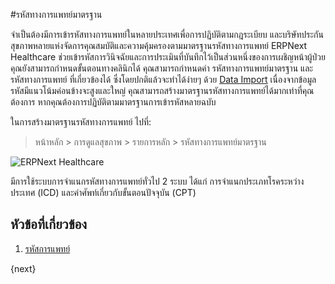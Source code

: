 <!-- add-breadcrumbs -->

#รหัสทางการแพทย์มาตรฐาน

จำเป็นต้องมีการเข้ารหัสทางการแพทย์ในหลายประเทศเพื่อการปฏิบัติตามกฎระเบียบ และบริษัทประกันสุขภาพหลายแห่งจัดการคุณสมบัติและความคุ้มครองตามมาตรฐานรหัสทางการแพทย์ ERPNext Healthcare ช่วยเข้ารหัสการวินิจฉัยและการประเมินที่บันทึกไว้เป็นส่วนหนึ่งของการเผชิญหน้าผู้ป่วย คุณยังสามารถกำหนดขั้นตอนทางคลินิกได้ คุณสามารถกำหนดค่า รหัสทางการแพทย์มาตรฐาน และ รหัสทางการแพทย์ ที่เกี่ยวข้องได้ ซึ่งโดยปกติแล้วจะทำได้ง่ายๆ ด้วย [Data Import](/docs/user/manual/th/setting-up/data/data-import) เนื่องจากข้อมูลรหัสมีแนวโน้มค่อนข้างจะสูงและใหญ่ คุณสามารถสร้างมาตรฐานรหัสทางการแพทย์ได้มากเท่าที่คุณต้องการ หากคุณต้องการปฏิบัติตามมาตรฐานการเข้ารหัสหลายฉบับ

ในการสร้างมาตรฐานรหัสทางการแพทย์ ไปที่:

> หน้าหลัก > การดูแลสุขภาพ > รายการหลัก > รหัสทางการแพทย์มาตรฐาน

<img class="screenshot" alt="ERPNext Healthcare" src="{{docs_base_url}}/assets/img/healthcare/medical_code_standard.png">

มีการใช้ระบบการจำแนกรหัสทางการแพทย์ทั่วไป 2 ระบบ ได้แก่ การจำแนกประเภทโรคระหว่างประเทศ (ICD) และคำศัพท์เกี่ยวกับขั้นตอนปัจจุบัน (CPT)

## หัวข้อที่เกี่ยวข้อง

1. [รหัสการแพทย์](/docs/user/manual/th/healthcare/medical_code)

{next}

